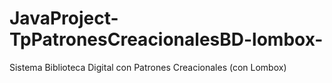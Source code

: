 # JavaProject-TpPatronesCreacionalesBD-lombox-
Sistema Biblioteca Digital con Patrones Creacionales (con Lombox)

